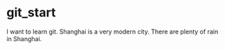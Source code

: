 # git_start
I want to learn git.
Shanghai is a very modern city.
There are plenty of rain in Shanghai.
